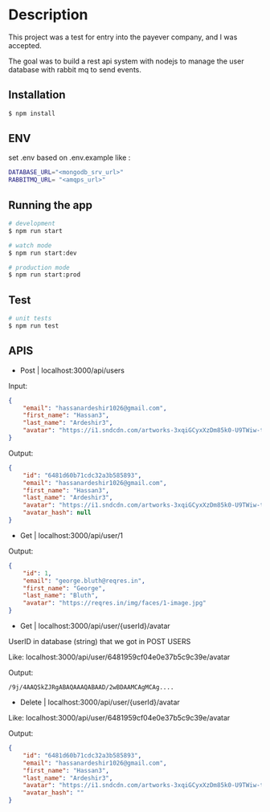 # Description
This project was a test for entry into the payever company, and I was accepted.

The goal was to build a rest api system with nodejs to manage the user database with rabbit mq to send events.

## Installation

```bash
$ npm install
```

## ENV
set .env based on .env.example
like :
```bash
DATABASE_URL="<mongodb_srv_url>"
RABBITMQ_URL= "<amqps_url>"
```

## Running the app

```bash
# development
$ npm run start

# watch mode
$ npm run start:dev

# production mode
$ npm run start:prod
```

## Test

```bash
# unit tests
$ npm run test

```

## APIS

- Post | localhost:3000/api/users

Input:
```json
{
    "email": "hassanardeshir1026@gmail.com",
    "first_name": "Hassan3",
    "last_name": "Ardeshir3",
    "avatar": "https://i1.sndcdn.com/artworks-3xqiGCyxXzDm85k0-U9TWiw-t500x500.jpg"
}
```

Output:
```json
{
    "id": "6481d60b71cdc32a3b585893",
    "email": "hassanardeshir1026@gmail.com",
    "first_name": "Hassan3",
    "last_name": "Ardeshir3",
    "avatar": "https://i1.sndcdn.com/artworks-3xqiGCyxXzDm85k0-U9TWiw-t500x500.jpg",
    "avatar_hash": null
}
```

- Get | localhost:3000/api/user/1

Output:
```json
{
    "id": 1,
    "email": "george.bluth@reqres.in",
    "first_name": "George",
    "last_name": "Bluth",
    "avatar": "https://reqres.in/img/faces/1-image.jpg"
}
```

- Get | localhost:3000/api/user/{userId}/avatar

UserID in database (string) that we got in POST USERS

Like: localhost:3000/api/user/6481959cf04e0e37b5c9c39e/avatar

Output:
```
/9j/4AAQSkZJRgABAQAAAQABAAD/2wBDAAMCAgMCAg....
```

- Delete | localhost:3000/api/user/{userId}/avatar

Like: localhost:3000/api/user/6481959cf04e0e37b5c9c39e/avatar

Output:
```json
{
    "id": "6481d60b71cdc32a3b585893",
    "email": "hassanardeshir1026@gmail.com",
    "first_name": "Hassan3",
    "last_name": "Ardeshir3",
    "avatar": "https://i1.sndcdn.com/artworks-3xqiGCyxXzDm85k0-U9TWiw-t500x500.jpg",
    "avatar_hash": ""
}
```